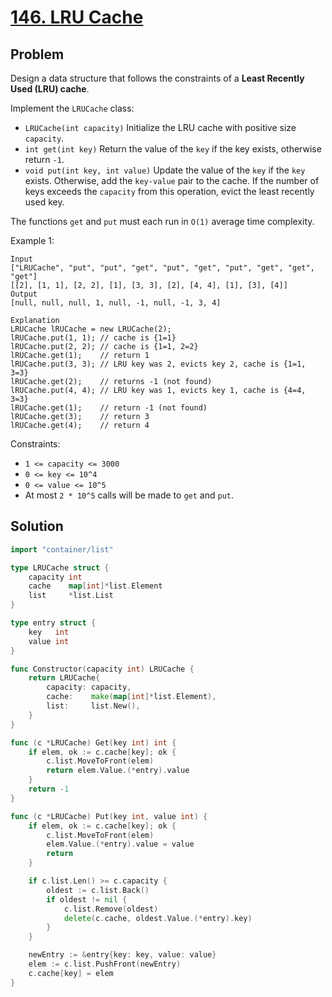 # [146. LRU Cache](https://leetcode.com/problems/lru-cache/)

## Problem

Design a data structure that follows the constraints of a **Least Recently Used (LRU) cache**.

Implement the `LRUCache` class:

- `LRUCache(int capacity)` Initialize the LRU cache with positive size `capacity`.
- `int get(int key)` Return the value of the `key` if the key exists, otherwise return `-1`.
- `void put(int key, int value)` Update the value of the `key` if the `key` exists. Otherwise, add the `key-value` pair to the cache. If the number of keys exceeds the `capacity` from this operation, evict the least recently used key.

The functions `get` and `put` must each run in `O(1)` average time complexity.

 

Example 1:

```
Input
["LRUCache", "put", "put", "get", "put", "get", "put", "get", "get", "get"]
[[2], [1, 1], [2, 2], [1], [3, 3], [2], [4, 4], [1], [3], [4]]
Output
[null, null, null, 1, null, -1, null, -1, 3, 4]

Explanation
LRUCache lRUCache = new LRUCache(2);
lRUCache.put(1, 1); // cache is {1=1}
lRUCache.put(2, 2); // cache is {1=1, 2=2}
lRUCache.get(1);    // return 1
lRUCache.put(3, 3); // LRU key was 2, evicts key 2, cache is {1=1, 3=3}
lRUCache.get(2);    // returns -1 (not found)
lRUCache.put(4, 4); // LRU key was 1, evicts key 1, cache is {4=4, 3=3}
lRUCache.get(1);    // return -1 (not found)
lRUCache.get(3);    // return 3
lRUCache.get(4);    // return 4
```

Constraints:

- `1 <= capacity <= 3000`
- `0 <= key <= 10^4`
- `0 <= value <= 10^5`
- At most `2 * 10^5` calls will be made to `get` and `put`.


## Solution

```go
import "container/list"

type LRUCache struct {
	capacity int
	cache    map[int]*list.Element
	list     *list.List
}

type entry struct {
	key   int
	value int
}

func Constructor(capacity int) LRUCache {
	return LRUCache{
		capacity: capacity,
		cache:    make(map[int]*list.Element),
		list:     list.New(),
	}
}

func (c *LRUCache) Get(key int) int {
	if elem, ok := c.cache[key]; ok {
		c.list.MoveToFront(elem)
		return elem.Value.(*entry).value
	}
	return -1
}

func (c *LRUCache) Put(key int, value int) {
	if elem, ok := c.cache[key]; ok {
		c.list.MoveToFront(elem)
		elem.Value.(*entry).value = value
		return
	}

	if c.list.Len() >= c.capacity {
		oldest := c.list.Back()
		if oldest != nil {
			c.list.Remove(oldest)
			delete(c.cache, oldest.Value.(*entry).key)
		}
	}

	newEntry := &entry{key: key, value: value}
	elem := c.list.PushFront(newEntry)
	c.cache[key] = elem
}
```